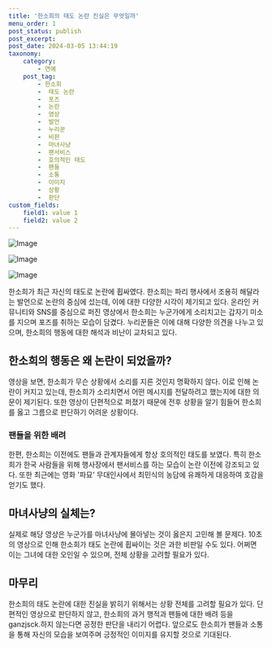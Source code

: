 ```yaml
---
title: '한소희의 태도 논란 진실은 무엇일까'
menu_order: 1
post_status: publish
post_excerpt: 
post_date: 2024-03-05 13:44:19
taxonomy:
    category:
        - 연예
    post_tag:
        - 한소희
        -  태도 논란
        -  포즈
        -  논란
        -  영상
        -  발언
        -  누리꾼
        -  비판
        -  마녀사냥
        -  팬서비스
        -  호의적인 태도
        -  팬들
        -  소통
        -  이미지
        -  상황
        -  판단
custom_fields:
    field1: value 1
    field2: value 2
---
```


![Image](https://mimgnews.pstatic.net/image/109/2024/03/05/0005029902_001_20240305102303282.jpg?type=w540)

![Image](https://ssl.pstatic.net/mimgnews/image/109/2024/03/05/0005029902_002_20240305102303466.jpg?type=w540)

![Image](https://mimgnews.pstatic.net/image/109/2024/03/05/0005029902_003_20240305102303611.jpg?type=w540)

한소희가 최근 자신의 태도로 논란에 휩싸였다. 한소희는 파리 행사에서 조용히 해달라는 발언으로 논란의 중심에 섰는데, 이에 대한 다양한 시각이 제기되고 있다. 온라인 커뮤니티와 SNS를 중심으로 퍼진 영상에서 한소희는 누군가에게 소리치고는 갑자기 미소를 지으며 포즈를 취하는 모습이 담겼다. 누리꾼들은 이에 대해 다양한 의견을 나누고 있으며, 한소희의 행동에 대한 해석과 비난이 교차되고 있다.
## 한소희의 행동은 왜 논란이 되었을까?
영상을 보면, 한소희가 무슨 상황에서 소리를 지른 것인지 명확하지 않다. 이로 인해 논란이 커지고 있는데, 한소희가 소리치면서 어떤 메시지를 전달하려고 했는지에 대한 의문이 제기된다. 또한 영상이 단편적으로 퍼졌기 때문에 전후 상황을 알기 힘들어 한소희를 옳고 그름으로 판단하기 어려운 상황이다.
### 팬들을 위한 배려
한편, 한소희는 이전에도 팬들과 관계자들에게 항상 호의적인 태도를 보였다. 특히 한소희가 한국 사람들을 위해 행사장에서 팬서비스를 하는 모습이 논란 이전에 강조되고 있다. 또한 최근에는 영화 '파묘' 무대인사에서 최민식의 농담에 유쾌하게 대응하여 호감을 얻기도 했다.
## 마녀사냥의 실체는?
실제로 해당 영상은 누군가를 마녀사냥에 몰아넣는 것이 옳은지 고민해 볼 문제다. 10초의 영상으로 인해 한소희가 태도 논란에 휩싸이는 것은 과한 비판일 수도 있다. 어쩌면 이는 그녀에 대한 오인일 수 있으며, 전체 상황을 고려할 필요가 있다.
## 마무리
한소희의 태도 논란에 대한 진실을 밝히기 위해서는 상황 전체를 고려할 필요가 있다. 단편적인 영상으로 판단하지 않고, 한소희의 과거 행적과 팬들에 대한 배려 등을 ganzjsck.하지 않는다면 공정한 판단을 내리기 어렵다. 앞으로도 한소희가 팬들과 소통을 통해 자신의 모습을 보여주며 긍정적인 이미지를 유지할 것으로 기대된다.
